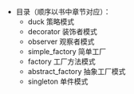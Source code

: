 * 目录（顺序以书中章节对应）：
    * duck                  策略模式
    * decorator             装饰者模式
    * observer              观察者模式
    * simple_factory        简单工厂
    * factory               工厂方法模式
    * abstract_factory      抽象工厂模式
    * singleton             单件模式